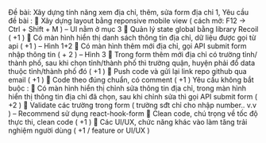 Đề bài: Xây dựng tính năng xem địa chỉ, thêm, sửa form địa chỉ
1, Yêu cầu đề bài :
 Xây dựng layout bằng reponsive mobile view ( cách mở: F12 -> Ctrl + Shift + M ) – UI
nằm ở mục 3
 Quản lý state global bằng library Recoil ( +1 )
 Có màn hình hiển thị danh sách thông tin địa chỉ, dữ liệu được gọi từ api ( +1 ) – Hình
1+2
 Có màn hình thêm mới địa chỉ, gọi API submit form nhập thông tin ( + 2 ) – Hình 3
 Trong form thêm mới địa chỉ có trường tỉnh/ thành phố, sau khi chọn tỉnh/thành phố thì
trường quận, huyện phải đổ data thuộc tỉnh/thành phố đó ( +1 )
 Push code và gửi lại link repo github qua email ( +1 )
 Code theo đúng chuẩn, có comment ( +1 )
 Yêu cầu không bắt buộc :
 Có màn hình hiển thị chỉnh sửa thông tin địa chỉ, trong màn hình hiển thị thông tin địa
chỉ đã chọn, sau khi chỉnh sửa thì gọi API submit form ( +2 )
 Validate các trường trong form ( trường sđt chỉ cho nhập number.. v.v ) – Recommend
sử dụng react-hook-form
 Clean code, chú trọng về tốc độ thực thi, clean code ( +1 )
 Các UI/UX, chức năng khác vào làm tăng trải nghiệm người dùng ( +1 / feature or UI/UX
)
